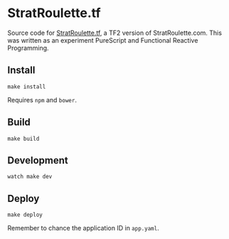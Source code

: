 # StratRoulette.tf

Source code for [StratRoulette.tf](https://stratroulette.tf), a TF2 version of
StratRoulette.com. This was written as an experiment PureScript and Functional
Reactive Programming.

## Install
```
make install
```
Requires `npm` and `bower`.

## Build
```
make build
```

## Development
```
watch make dev
```

## Deploy
```
make deploy
```
Remember to chance the application ID in `app.yaml`.
